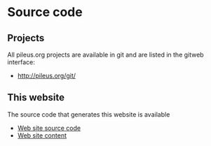 Source code
===========

Projects
--------
All pileus.org projects are available in git and are listed in the gitweb interface:

* <http://pileus.org/git/>

This website 
------------
The source code that generates this website is available

* [Web site source code](/git/?p=site)
* [Web site content](/git/?p=site)
